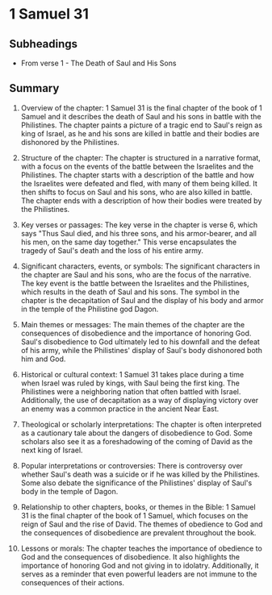 # 1 Samuel 31

## Subheadings

* From verse 1 - The Death of Saul and His Sons

## Summary

1. Overview of the chapter:
1 Samuel 31 is the final chapter of the book of 1 Samuel and it describes the death of Saul and his sons in battle with the Philistines. The chapter paints a picture of a tragic end to Saul's reign as king of Israel, as he and his sons are killed in battle and their bodies are dishonored by the Philistines.

2. Structure of the chapter:
The chapter is structured in a narrative format, with a focus on the events of the battle between the Israelites and the Philistines. The chapter starts with a description of the battle and how the Israelites were defeated and fled, with many of them being killed. It then shifts to focus on Saul and his sons, who are also killed in battle. The chapter ends with a description of how their bodies were treated by the Philistines.

3. Key verses or passages:
The key verse in the chapter is verse 6, which says "Thus Saul died, and his three sons, and his armor-bearer, and all his men, on the same day together." This verse encapsulates the tragedy of Saul's death and the loss of his entire army.

4. Significant characters, events, or symbols:
The significant characters in the chapter are Saul and his sons, who are the focus of the narrative. The key event is the battle between the Israelites and the Philistines, which results in the death of Saul and his sons. The symbol in the chapter is the decapitation of Saul and the display of his body and armor in the temple of the Philistine god Dagon.

5. Main themes or messages:
The main themes of the chapter are the consequences of disobedience and the importance of honoring God. Saul's disobedience to God ultimately led to his downfall and the defeat of his army, while the Philistines' display of Saul's body dishonored both him and God.

6. Historical or cultural context:
1 Samuel 31 takes place during a time when Israel was ruled by kings, with Saul being the first king. The Philistines were a neighboring nation that often battled with Israel. Additionally, the use of decapitation as a way of displaying victory over an enemy was a common practice in the ancient Near East.

7. Theological or scholarly interpretations:
The chapter is often interpreted as a cautionary tale about the dangers of disobedience to God. Some scholars also see it as a foreshadowing of the coming of David as the next king of Israel.

8. Popular interpretations or controversies:
There is controversy over whether Saul's death was a suicide or if he was killed by the Philistines. Some also debate the significance of the Philistines' display of Saul's body in the temple of Dagon.

9. Relationship to other chapters, books, or themes in the Bible:
1 Samuel 31 is the final chapter of the book of 1 Samuel, which focuses on the reign of Saul and the rise of David. The themes of obedience to God and the consequences of disobedience are prevalent throughout the book.

10. Lessons or morals:
The chapter teaches the importance of obedience to God and the consequences of disobedience. It also highlights the importance of honoring God and not giving in to idolatry. Additionally, it serves as a reminder that even powerful leaders are not immune to the consequences of their actions.